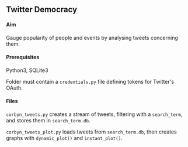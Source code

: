 ## Twitter Democracy


#### Aim

Gauge popularity of people and events by analysing tweets concerning them.


#### Prerequisites

Python3, SQLite3

Folder must contain a `credentials.py` file defining tokens for Twitter's OAuth.


#### Files

`corbyn_tweets.py` creates a stream of tweets, filtering with a `search_term`, and stores them in `search_term.db`.

`corbyn_tweets_plot.py` loads tweets from `search_term.db`, then creates graphs with `dynamic_plot()` and `instant_plot()`.